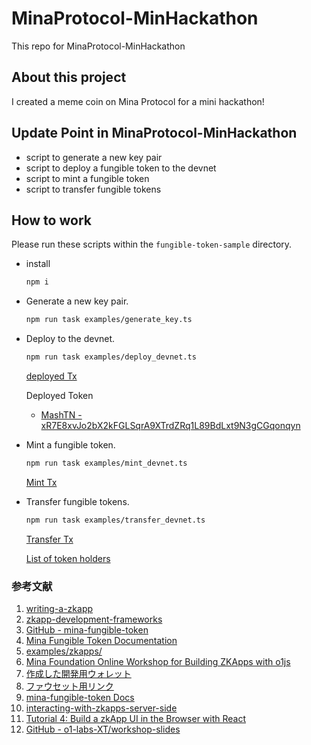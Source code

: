 # MinaProtocol-MinHackathon

This repo for MinaProtocol-MinHackathon

## About this project

I created a meme coin on Mina Protocol for a mini hackathon!

## Update Point in MinaProtocol-MinHackathon

- script to generate a new key pair
- script to deploy a fungible token to the devnet
- script to mint a fungible token
- script to transfer fungible tokens

## How to work

Please run these scripts within the `fungible-token-sample` directory.

- install 

  ```bash
  npm i
  ```

- Generate a new key pair.

  ```bash
  npm run task examples/generate_key.ts
  ```

- Deploy to the devnet.

  ```bash
  npm run task examples/deploy_devnet.ts
  ```

  [deployed Tx](https://minascan.io/devnet/tx/5JuCziR1eSAAz3ocpf8Mv8RSNu8p9QSpHtywQrBY5LgoXhTdMw1F)

  Deployed Token

  - [MashTN - xR7E8xvJo2bX2kFGLSqrA9XTrdZRq1L89BdLxt9N3gCGqonqyn](https://minascan.io/devnet/token/xR7E8xvJo2bX2kFGLSqrA9XTrdZRq1L89BdLxt9N3gCGqonqyn/zk-txs)

- Mint a fungible token.

  ```bash
  npm run task examples/mint_devnet.ts
  ```

  [Mint Tx](https://minascan.io/devnet/tx/5Jur32w1Xc6juesY9hGNbV4AAfABsWxK22RrMNvUiWnNuzbatuwY)

- Transfer fungible tokens.

  ```bash
  npm run task examples/transfer_devnet.ts
  ```
  
  [Transfer Tx](https://minascan.io/devnet/tx/5JumaqMFAF1MeygQHmCvb9662rGC6FtB43z9URbEpEMzvG2TtZFL)
  
  [List of token holders](https://minascan.io/devnet/token/xR7E8xvJo2bX2kFGLSqrA9XTrdZRq1L89BdLxt9N3gCGqonqyn/holders)

### 参考文献

1. [writing-a-zkapp](https://docs.minaprotocol.com/zkapps/writing-a-zkapp)
2. [zkapp-development-frameworks](https://docs.minaprotocol.com/zkapps/zkapp-development-frameworks)
3. [GitHub - mina-fungible-token](https://github.com/MinaFoundation/mina-fungible-token)
4. [Mina Fungible Token Documentation](https://minafoundation.github.io/mina-fungible-token/deploy.html)
5. [examples/zkapps/](https://github.com/o1-labs/docs2/tree/main/examples/zkapps/)
6. [Mina Foundation Online Workshop for Building ZKApps with o1js](https://www.youtube.com/watch?v=LLule5GUkkg&t=4116s)
7. [作成した開発用ウォレット](https://minascan.io/devnet/tx/5JuPC4hhNb83ufKmuRtj97jSSbdDURLTwTb6vmJL6k3Bv7Zi6uA7)
8. [ファウセット用リンク](https://faucet.minaprotocol.com/?address=B62qoFHxcia11kauLdy6f9B8yfB9QUkMRDTJhrXoKEgkuDzDSGU9MgU&explorer=minascan)
9. [mina-fungible-token Docs](https://minafoundation.github.io/mina-fungible-token/)
10. [interacting-with-zkapps-server-side](https://docs.minaprotocol.com/zkapps/tutorials/interacting-with-zkapps-server-side)
11. [Tutorial 4: Build a zkApp UI in the Browser with React](https://docs.minaprotocol.com/zkapps/tutorials/zkapp-ui-with-react)
12. [GitHub - o1-labs-XT/workshop-slides](https://github.com/o1-labs-XT/workshop-slides/tree/main)
